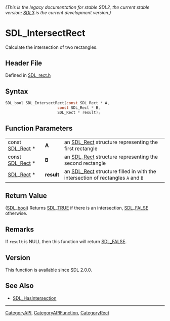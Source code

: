 ###### (This is the legacy documentation for stable SDL2, the current stable version; [SDL3](https://wiki.libsdl.org/SDL3/) is the current development version.)
# SDL_IntersectRect

Calculate the intersection of two rectangles.

## Header File

Defined in [SDL_rect.h](https://github.com/libsdl-org/SDL/blob/SDL2/include/SDL_rect.h)

## Syntax

```c
SDL_bool SDL_IntersectRect(const SDL_Rect * A,
                       const SDL_Rect * B,
                       SDL_Rect * result);
```

## Function Parameters

|                              |            |                                                                                             |
| ---------------------------- | ---------- | ------------------------------------------------------------------------------------------- |
| const [SDL_Rect](SDL_Rect) * | **A**      | an [SDL_Rect](SDL_Rect) structure representing the first rectangle                          |
| const [SDL_Rect](SDL_Rect) * | **B**      | an [SDL_Rect](SDL_Rect) structure representing the second rectangle                         |
| [SDL_Rect](SDL_Rect) *       | **result** | an [SDL_Rect](SDL_Rect) structure filled in with the intersection of rectangles `A` and `B` |

## Return Value

([SDL_bool](SDL_bool)) Returns [SDL_TRUE](SDL_TRUE) if there is an
intersection, [SDL_FALSE](SDL_FALSE) otherwise.

## Remarks

If `result` is NULL then this function will return [SDL_FALSE](SDL_FALSE).

## Version

This function is available since SDL 2.0.0.

## See Also

- [SDL_HasIntersection](SDL_HasIntersection)

----
[CategoryAPI](CategoryAPI), [CategoryAPIFunction](CategoryAPIFunction), [CategoryRect](CategoryRect)

